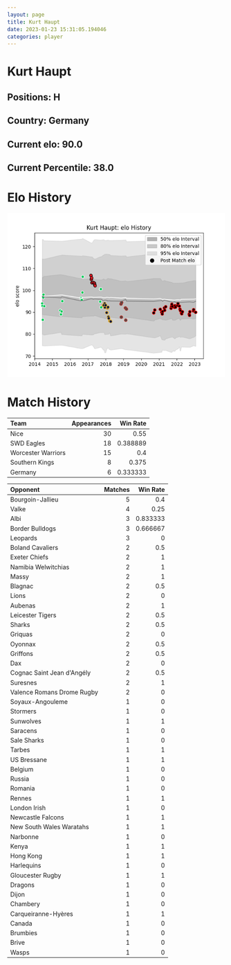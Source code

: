 ```yaml
---  
layout: page  
title: Kurt Haupt  
date: 2023-01-23 15:31:05.194046  
categories: player  
---
```

# Kurt Haupt

## Positions: H

## Country: Germany

## Current elo: 90.0

## Current Percentile: 38.0

# Elo History


![elo history](history_KurtHaupt.png)
# Match History


| Team               |   Appearances |   Win Rate |
|:-------------------|--------------:|-----------:|
| Nice               |            30 |   0.55     |
| SWD Eagles         |            18 |   0.388889 |
| Worcester Warriors |            15 |   0.4      |
| Southern Kings     |             8 |   0.375    |
| Germany            |             6 |   0.333333 |

| Opponent                   |   Matches |   Win Rate |
|:---------------------------|----------:|-----------:|
| Bourgoin-Jallieu           |         5 |   0.4      |
| Valke                      |         4 |   0.25     |
| Albi                       |         3 |   0.833333 |
| Border Bulldogs            |         3 |   0.666667 |
| Leopards                   |         3 |   0        |
| Boland Cavaliers           |         2 |   0.5      |
| Exeter Chiefs              |         2 |   1        |
| Namibia Welwitchias        |         2 |   1        |
| Massy                      |         2 |   1        |
| Blagnac                    |         2 |   0.5      |
| Lions                      |         2 |   0        |
| Aubenas                    |         2 |   1        |
| Leicester Tigers           |         2 |   0.5      |
| Sharks                     |         2 |   0.5      |
| Griquas                    |         2 |   0        |
| Oyonnax                    |         2 |   0.5      |
| Griffons                   |         2 |   0.5      |
| Dax                        |         2 |   0        |
| Cognac Saint Jean d'Angély |         2 |   0.5      |
| Suresnes                   |         2 |   1        |
| Valence Romans Drome Rugby |         2 |   0        |
| Soyaux-Angouleme           |         1 |   0        |
| Stormers                   |         1 |   0        |
| Sunwolves                  |         1 |   1        |
| Saracens                   |         1 |   0        |
| Sale Sharks                |         1 |   0        |
| Tarbes                     |         1 |   1        |
| US Bressane                |         1 |   1        |
| Belgium                    |         1 |   0        |
| Russia                     |         1 |   0        |
| Romania                    |         1 |   0        |
| Rennes                     |         1 |   1        |
| London Irish               |         1 |   0        |
| Newcastle Falcons          |         1 |   1        |
| New South Wales Waratahs   |         1 |   1        |
| Narbonne                   |         1 |   0        |
| Kenya                      |         1 |   1        |
| Hong Kong                  |         1 |   1        |
| Harlequins                 |         1 |   0        |
| Gloucester Rugby           |         1 |   1        |
| Dragons                    |         1 |   0        |
| Dijon                      |         1 |   0        |
| Chambery                   |         1 |   0        |
| Carqueiranne-Hyères        |         1 |   1        |
| Canada                     |         1 |   0        |
| Brumbies                   |         1 |   0        |
| Brive                      |         1 |   0        |
| Wasps                      |         1 |   0        |